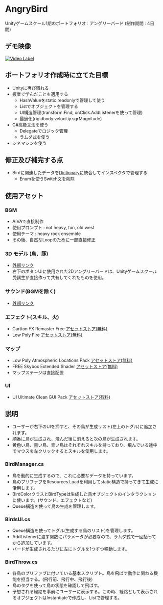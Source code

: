 # AngryBird
Unityゲームスクール1期のポートフォリオ : アングリーバード (制作期間 : 4日間)
## デモ映像
[![Video Label](https://img.youtube.com/vi/Cj3ggTdfJUs/0.jpg)](https://youtube.be/Cj3ggTdfJUs)
## ポートフォリオ作成時に立てた目標
- Unityに再び慣れる
- 授業で学んだことを適用する
  - HashValueをstatic readonlyで管理して使う
  - Listでオブジェクトを管理する
  - UI構造管理(transform.Find, onClick.AddListenerを使って管理)
  - 最適化(rigidbody.velocitiy.sqrMagnitude)
- C#高級文法を使う
  - Delegateでロジック管理
  - ラムダ式を使う
- シネマシンを使う
## 修正及び補完する点
- Birdに関連したデータを[Dictionary](https://assetstore.unity.com/packages/tools/utilities/serialized-dictionary-243052?locale=ko-KR)に統合してインスペクタで管理する
  - Enumを使うSwitch文を削除
## 使用アセット
### BGM
- AIVAで直接制作
- 使用プロンプト : not heavy, fun, old west
- 使用テーマ : heavy rock ensemble
- その後、自然なLoopのために一部直接修正
### 3D モデル (鳥、豚)
- [外部リンク](https://www.models-resource.com/mobile/angrybirdsgo/)
- 右下のボタンUIに使用された2Dアングリーバードは、Unityゲームスクール受講生が直接作って共有してくれたものを使用。
### サウンド(BGMを除く)  
- [外部リンク](https://www.sounds-resource.com/mobile/angrybirdsepic/sound/3940/)
### エフェクト(スキル、火)
- Cartton FX Remaster Free [アセットストア(無料)](https://assetstore.unity.com/packages/vfx/particles/cartoon-fx-remaster-free-109565)
- Low Poly Fire [アセットストア(無料)](https://assetstore.unity.com/packages/vfx/particles/fire-explosions/low-poly-fire-244190)
### マップ
- Low Poly Atmospheric Locations Pack [アセットストア(無料)](https://assetstore.unity.com/packages/3d/environments/landscapes/low-poly-atmospheric-locations-pack-278928)
- FREE Skybox Extended Shader [アセットストア(無料)](https://assetstore.unity.com/packages/vfx/shaders/free-skybox-extended-shader-107400)
- マップステージは直接配置
### UI
- UI Ultimate Clean GUI Pack [アセットストア(有料)](https://assetstore.unity.com/packages/2d/gui/ultimate-clean-gui-pack-154574)
## 説明
- ユーザーが右下のUIを押すと、その鳥が生成リスト(左上のトグル)に追加されます。
- 順番に鳥が生成され、飛んだ後に消えると次の鳥が生成されます。
- 黄色い鳥、黒い鳥、青い鳥はそれぞれスキルを持っており、飛んでいる途中でマウスを左クリックするとスキルを使用します。
### BirdManager.cs
- 鳥を動的に生成するので、これに必要なデータを持っています。
- 鳥のプリファブをResources.Loadを利用してstatic構造で持ってきて生成に活用します。
- BirdColorクラスとBirdTypeは生成した鳥オブジェクトのインタラクションに使います。(サウンド、エフェクトなど)
- Queue構造を使って鳥の生成を管理します。
### BirdsUI.cs
- Queue構造を使ってトグル(生成する鳥のリスト)を管理します。
- AddListenerに渡す関数にパラメータが必要なので、ラムダ式で一回括ってから追加しています。
- バードが生成されるたびに左にトグルを1つずつ移動します。
### BirdThrow.cs
- 各鳥のプリファブに付いている基本スクリプト。鳥を飛ばす動作に関わる機能を担当する。(飛行前、飛行中、飛行後)
- 鳥のタグを使って鳥の状態を確認して飛ばす。
- 予想される経路を事前にユーザーに表示する。この時、経路として表示されるオブジェクトはInstantiateで作成し、Listで管理する。
